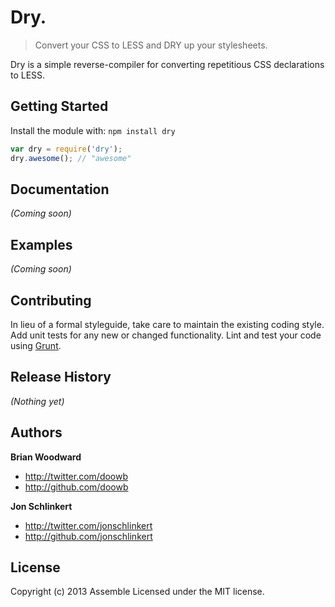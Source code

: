 # Dry.

> Convert your CSS to LESS and DRY up your stylesheets.

Dry is a simple reverse-compiler for converting repetitious CSS declarations to LESS.



## Getting Started
Install the module with: `npm install dry`

```javascript
var dry = require('dry');
dry.awesome(); // "awesome"
```

## Documentation
_(Coming soon)_


## Examples
_(Coming soon)_


## Contributing
In lieu of a formal styleguide, take care to maintain the existing coding style. Add unit tests for any new or changed functionality. Lint and test your code using [Grunt](http://gruntjs.com/).


## Release History
_(Nothing yet)_


## Authors

**Brian Woodward**

+ http://twitter.com/doowb
+ http://github.com/doowb

**Jon Schlinkert**

+ http://twitter.com/jonschlinkert
+ http://github.com/jonschlinkert

## License
Copyright (c) 2013 Assemble
Licensed under the MIT license.
